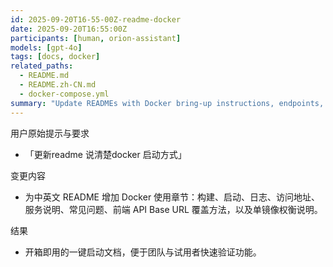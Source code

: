 ```yaml
---
id: 2025-09-20T16-55-00Z-readme-docker
date: 2025-09-20T16:55:00Z
participants: [human, orion-assistant]
models: [gpt-4o]
tags: [docs, docker]
related_paths:
  - README.md
  - README.zh-CN.md
  - docker-compose.yml
summary: "Update READMEs with Docker bring-up instructions, endpoints, services overview, troubleshooting, and base URL override guidance."
---
```


用户原始提示与要求
- 「更新readme 说清楚docker 启动方式」

变更内容
- 为中英文 README 增加 Docker 使用章节：构建、启动、日志、访问地址、服务说明、常见问题、前端 API Base URL 覆盖方法，以及单镜像权衡说明。

结果
- 开箱即用的一键启动文档，便于团队与试用者快速验证功能。
